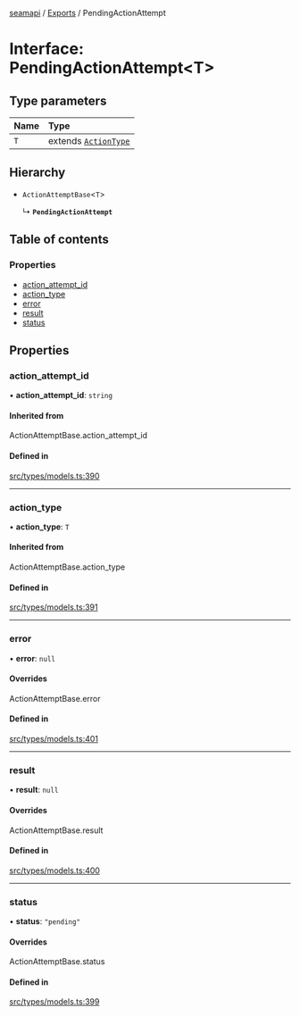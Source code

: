 [seamapi](../README.md) / [Exports](../modules.md) / PendingActionAttempt

# Interface: PendingActionAttempt<T\>

## Type parameters

| Name | Type |
| :------ | :------ |
| `T` | extends [`ActionType`](../modules.md#actiontype) |

## Hierarchy

- `ActionAttemptBase`<`T`\>

  ↳ **`PendingActionAttempt`**

## Table of contents

### Properties

- [action\_attempt\_id](PendingActionAttempt.md#action_attempt_id)
- [action\_type](PendingActionAttempt.md#action_type)
- [error](PendingActionAttempt.md#error)
- [result](PendingActionAttempt.md#result)
- [status](PendingActionAttempt.md#status)

## Properties

### action\_attempt\_id

• **action\_attempt\_id**: `string`

#### Inherited from

ActionAttemptBase.action\_attempt\_id

#### Defined in

[src/types/models.ts:390](https://github.com/seamapi/javascript/blob/main/src/types/models.ts#L390)

___

### action\_type

• **action\_type**: `T`

#### Inherited from

ActionAttemptBase.action\_type

#### Defined in

[src/types/models.ts:391](https://github.com/seamapi/javascript/blob/main/src/types/models.ts#L391)

___

### error

• **error**: ``null``

#### Overrides

ActionAttemptBase.error

#### Defined in

[src/types/models.ts:401](https://github.com/seamapi/javascript/blob/main/src/types/models.ts#L401)

___

### result

• **result**: ``null``

#### Overrides

ActionAttemptBase.result

#### Defined in

[src/types/models.ts:400](https://github.com/seamapi/javascript/blob/main/src/types/models.ts#L400)

___

### status

• **status**: ``"pending"``

#### Overrides

ActionAttemptBase.status

#### Defined in

[src/types/models.ts:399](https://github.com/seamapi/javascript/blob/main/src/types/models.ts#L399)
